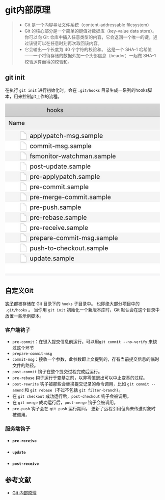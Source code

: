 # git内部原理

> * Git 是一个内容寻址文件系统（content-addressable filesystem）
> * Git 的核心部分是一个简单的键值对数据库（key-value data store）。 你可以向 Git 仓库中插入任意类型的内容，它会返回一个唯一的键，通过该键可以在任意时刻再次取回该内容。
> * 它会输出一个长度为 40 个字符的校验和。 这是一个 SHA-1 哈希值——一个将待存储的数据外加一个头部信息（header）一起做 SHA-1 校验运算而得的校验和。



## git init

在执行 `git init` 进行初始化时，会在 `.git/hooks` 目录生成一系列的hooks脚本，用来控制git工作的流程。

![git hooks](./img/hooks.jpg)

## 自定义Git

[钩子](https://git-scm.com/book/zh/v2/自定义-Git-Git-钩子)都被存储在 Git 目录下的 `hooks` 子目录中。 也即绝大部分项目中的 `.git/hooks` 。 当你用 `git init` 初始化一个新版本库时，Git 默认会在这个目录中放置一些示例脚本。

### 客户端钩子

- `pre-commit`：在键入提交信息前运行。可以用`git commit --no-verify` 来绕过这个环节
- `prepare-commit-msg`
- `commit-msg`：接收一个参数，此参数即上文提到的，存有当前提交信息的临时文件的路径。 
- `post-commit` 钩子在整个提交过程完成后运行。
- `pre-rebase` 钩子运行于变基之前，以非零值退出可以中止变基的过程。 
- `post-rewrite` 钩子被那些会替换提交记录的命令调用，比如 `git commit --amend` 和 `git rebase`（不过不包括 `git filter-branch`）。 
- 在 `git checkout` 成功运行后，`post-checkout` 钩子会被调用。
- 在 `git merge` 成功运行后，`post-merge` 钩子会被调用。 
- `pre-push` 钩子会在 `git push` 运行期间， 更新了远程引用但尚未传送对象时被调用。

### 服务端钩子

- #### `pre-receive`

- #### `update`

- #### `post-receive`



## 参考文献

* [Git 内部原理](https://git-scm.com/book/zh/v2/ch00/ch10-git-internals)

